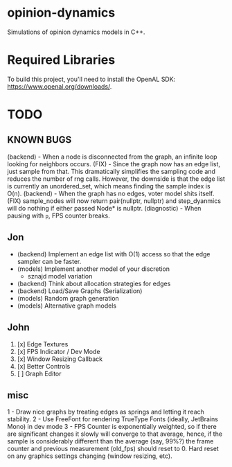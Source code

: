 # opinion-dynamics
Simulations of opinion dynamics models in C++.

# Required Libraries
To build this project, you'll need to install the OpenAL SDK: https://www.openal.org/downloads/.

# TODO

## KNOWN BUGS
(backend) - When a node is disconnected from the graph, an infinite loop looking for neighbors occurs.
     (FIX) - Since the graph now has an edge list, just sample from that.
             This dramatically simplifies the sampling code and reduces the number of rng calls.
             However, the downside is that the edge list is currently an unordered_set, which means finding the sample index is O(n).
(backend) - When the graph has no edges, voter model shits itself.
     (FIX) sample_nodes will now return pair(nullptr, nullptr) and step_dyanmics will do nothing if either passed Node* is nullptr. 
(diagnostic) - When pausing with `p`, FPS counter breaks.

## Jon
- (backend) Implement an edge list with O(1) access so that the edge sampler can be faster.
- (models) Implement another model of your discretion
    - sznajd model variation
- (backend) Think about allocation strategies for edges
- (backend) Load/Save Graphs (Serialization)
- (models) Random graph generation
- (models) Alternative graph models

## John

1. [x] Edge Textures 
2. [x] FPS Indicator / Dev Mode 
3. [x] Window Resizing Callback
4. [x] Better Controls
5. [ ] Graph Editor

## misc
1 - Draw nice graphs by treating edges as springs and letting it reach stability.
2 - Use FreeFont for rendering TrueType Fonts (ideally, JetBrains Mono) in dev mode
3 - FPS Counter is exponentially weighted, so if there are significant changes it slowly
    will converge to that average, hence, if the sample is considerably different than the
    average (say, 99%?) the frame counter and previous measurement (old_fps) should reset to 0.
    Hard reset on any graphics settings changing (window resizing, etc).


